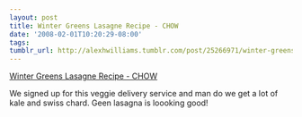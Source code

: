```yaml
---
layout: post
title: Winter Greens Lasagne Recipe - CHOW
date: '2008-02-01T10:20:29-08:00'
tags: 
tumblr_url: http://alexhwilliams.tumblr.com/post/25266971/winter-greens-lasagne-recipe-chow
---
```

<a href="http://www.chow.com/recipes/11415">Winter Greens Lasagne Recipe - CHOW</a><br/><p>We signed up for this veggie delivery service and man do we get a lot of kale and swiss chard. Geen lasagna is loooking good!</p>
